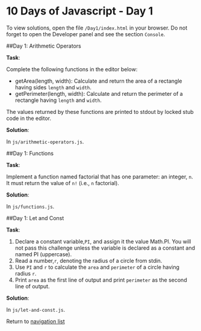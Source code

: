 # 10 Days of Javascript - Day 1

To view solutions, open the file `/Day1/index.html` in your browser.
Do not forget to open the Developer panel and see the section `Console`.

##Day 1: Arithmetic Operators

**Task**:

Complete the following functions in the editor below:

* getArea(length, width): Calculate and return the area of a rectangle having sides `length` and `width`.
* getPerimeter(length, width): Calculate and return the perimeter of a rectangle having `length` and `width`.

The values returned by these functions are printed to stdout by locked stub code in the editor.


**Solution**:

In `js/arithmetic-operators.js`.

##Day 1: Functions

**Task**:

Implement a function named factorial that has one parameter: an integer, `n`. 
It must return the value of `n!` (i.e., `n` factorial).

**Solution**:

In `js/functions.js`.

##Day 1: Let and Const

**Task**:

1. Declare a constant variable,`PI`, and assign it the value Math.PI. You will not pass this challenge unless the variable is declared as a constant and named PI (uppercase).
2. Read a number,`r`, denoting the radius of a circle from stdin.
3. Use `PI` and `r` to calculate the `area` and `perimeter` of a circle having radius `r`.
4. Print `area` as the first line of output and print `perimeter` as the second line of output.


**Solution**:

In `js/let-and-const.js`.

Return to [navigation list](/README.md "navigation list")